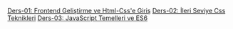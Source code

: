 [Ders-01: Frontend Geliştirme ve Html-Css'e Giriş](./Ders-01/README.md)
[Ders-02: İleri Seviye Css Teknikleri](./Ders-02/README.md)
[Ders-03: JavaScript Temelleri ve ES6](./Ders-03/README.md)